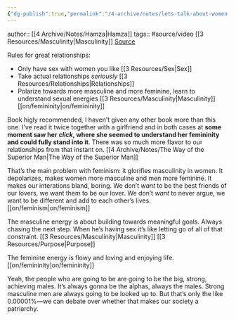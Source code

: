 ```yaml
---
{"dg-publish":true,"permalink":"/4-archive/notes/lets-talk-about-women-hamza/","dgPassFrontmatter":true}
---
```


author:: [[4 Archive/Notes/Hamza\|Hamza]]
tags:: #source/video [[3 Resources/Masculinity\|Masculinity]]
[Source](https://www.youtube.com/watch?v=FHZCnYgNB50)

Rules for great relationships:
- Only have sex with women you like [[3 Resources/Sex\|Sex]]
- Take actual relationships *seriously* [[3 Resources/Relationships\|Relationships]] 
- Polarize towards more masculine and more feminine, learn to understand sexual energies [[3 Resources/Masculinity\|Masculinity]] [[on/femininity\|on/femininity]]

Book higly recommended, I haven’t given any other book more than this one. I’ve read it twice together with a girlfriend and in both cases at **some moment saw her *click*, where she seemed to understand her femininity and could fully stand into it**. There was so much more flavor to our relationships from that instant on. [[4 Archive/Notes/The Way of the Superior Man\|The Way of the Superior Man]]

That’s the main problem with feminism: it glorifies masculinity in women. It depolarizes, makes women more masculine and men more feminine. It makes our interations bland, boring. We don’t *want* to be the best friends of our lovers, we want them to be our lover. We don’t *want* to never argue, we want to be different and add to each other’s lives. [[on/feminism\|on/feminism]]

The masculine energy is about building towards meaningful goals. Always chasing the next step. When he’s having sex it’s like letting go of all of that constraint. [[3 Resources/Masculinity\|Masculinity]] [[3 Resources/Purpose\|Purpose]] 

The feminine energy is flowy and loving and enjoying life. [[on/femininity\|on/femininity]] 

Yeah, the people who are going to be are going to be the big, strong, achieving males. It’s always gonna be the alphas, always the males. Strong masculine men are always going to be looked up to. But that’s only the like 0.00001%—we can debate over whether that makes our society a patriarchy.